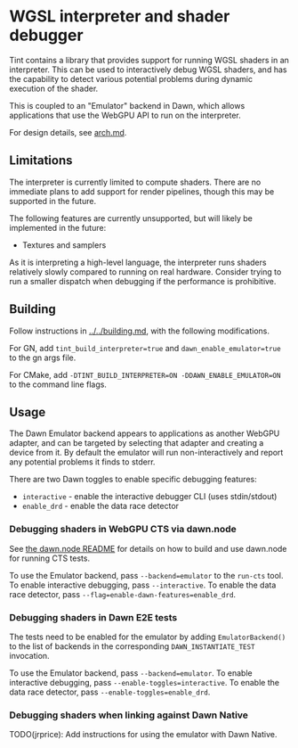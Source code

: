# WGSL interpreter and shader debugger

Tint contains a library that provides support for running WGSL shaders in an
interpreter. This can be used to interactively debug WGSL shaders, and has the
capability to detect various potential problems during dynamic execution of the
shader.

This is coupled to an "Emulator" backend in Dawn, which allows applications that
use the WebGPU API to run on the interpreter.

For design details, see [arch.md](arch.md).

## Limitations

The interpreter is currently limited to compute shaders.
There are no immediate plans to add support for render pipelines, though this
may be supported in the future.

The following features are currently unsupported, but will likely be implemented
in the future:
- Textures and samplers

As it is interpreting a high-level language, the interpreter runs shaders
relatively slowly compared to running on real hardware. Consider trying to run
a smaller dispatch when debugging if the performance is prohibitive.

## Building

Follow instructions in [../../building.md](../../building.md), with the
following modifications.

For GN, add `tint_build_interpreter=true` and `dawn_enable_emulator=true` to
the gn args file.

For CMake, add `-DTINT_BUILD_INTERPRETER=ON -DDAWN_ENABLE_EMULATOR=ON` to the
command line flags.

## Usage

The Dawn Emulator backend appears to applications as another WebGPU adapter, and
can be targeted by selecting that adapter and creating a device from it. By
default the emulator will run non-interactively and report any potential
problems it finds to stderr.

There are two Dawn toggles to enable specific debugging features:
- `interactive` - enable the interactive debugger CLI (uses stdin/stdout)
- `enable_drd` - enable the data race detector

### Debugging shaders in WebGPU CTS via dawn.node

See [the dawn.node README](../../../src/dawn/node/README.md) for details on how
to build and use dawn.node for running CTS tests.

To use the Emulator backend, pass `--backend=emulator` to the `run-cts` tool.
To enable interactive debugging, pass `--interactive`.
To enable the data race detector, pass `--flag=enable-dawn-features=enable_drd`.

### Debugging shaders in Dawn E2E tests

The tests need to be enabled for the emulator by adding `EmulatorBackend()` to
the list of backends in the corresponding `DAWN_INSTANTIATE_TEST` invocation.

To use the Emulator backend, pass `--backend=emulator`.
To enable interactive debugging, pass `--enable-toggles=interactive`.
To enable the data race detector, pass `--enable-toggles=enable_drd`.

### Debugging shaders when linking against Dawn Native

TODO(jrprice): Add instructions for using the emulator with Dawn Native.
